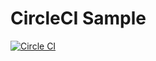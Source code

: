 # CircleCI Sample

[![Circle CI](https://circleci.com/gh/horie1024/CircleCISample/tree/master.svg?style=svg)](https://circleci.com/gh/horie1024/CircleCISample/tree/master)
